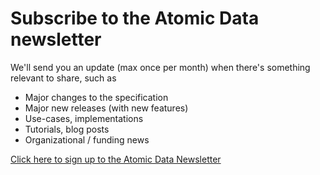 # Subscribe to the Atomic Data newsletter

We'll send you an update (max once per month) when there's something relevant to share, such as

- Major changes to the specification
- Major new releases (with new features)
- Use-cases, implementations
- Tutorials, blog posts
- Organizational / funding news

[Click here to sign up to the Atomic Data Newsletter](http://eepurl.com/hHcRA1)
